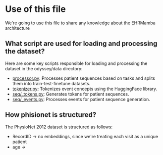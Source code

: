 # Use of this file

We're going to use this file to share any knowledge about the EHRMamba architecture

## What script are used for loading and processing the dataset?

Here are some key scripts responsible for loading and processing the dataset in the odyssey/data directory:

- [processor.py](https://github.com/VectorInstitute/odyssey/blob/main/odyssey/data/processor.py): Processes patient sequences based on tasks and splits them into train-test-finetune datasets.
- [tokenizer.py](https://github.com/VectorInstitute/odyssey/blob/main/odyssey/data/tokenizer.py): Tokenizes event concepts using the HuggingFace library.
- [seq/_tokens.py](https://github.com/VectorInstitute/odyssey/blob/main/odyssey/data/seq/_tokens.py): Generates tokens for patient sequences.
- [seq/_events.py](https://github.com/VectorInstitute/odyssey/blob/main/odyssey/data/seq/_events.py): Processes events for patient sequence generation.


## How phisionet is structured?

The PhysioNet 2012 dataset is structured as follows:
- RecordID -> no embeddings, since we're treating each visit as a unique patient
- age -> 
